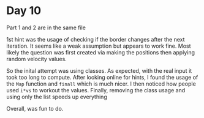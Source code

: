 # Day 10

Part 1 and 2 are in the same file

1st hint was the usage of checking if the border changes after the next iteration. It seems like a weak assumption but appears to work fine. Most likely the question was first created via making the positions then applying random velocity values.

So the inital attempt was using classes. As expected, with the real input it took too long to compute.
After looking online for hints, I found the usage of the `Map` function and `finall` which is much nicer. 
I then noticed how people used `i*vs` to workout the values. Finally, removing the class usage and using only the list speeds up everything

Overall, was fun to do.